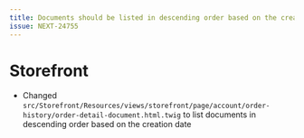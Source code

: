 ```yaml
---
title: Documents should be listed in descending order based on the creation date in the storefront
issue: NEXT-24755
---
```

# Storefront
* Changed `src/Storefront/Resources/views/storefront/page/account/order-history/order-detail-document.html.twig` to list documents in descending order based on the creation date
